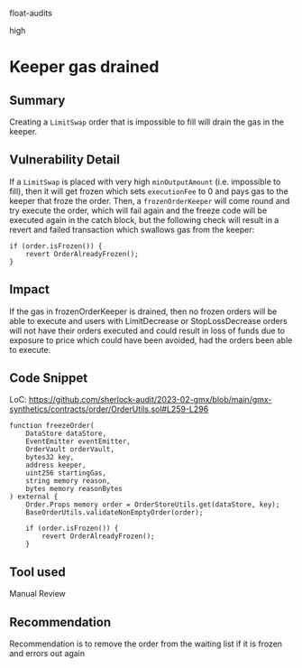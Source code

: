 float-audits

high

# Keeper gas drained

## Summary

Creating a `LimitSwap` order that is impossible to fill will drain the gas in the keeper.

## Vulnerability Detail

If a `LimitSwap` is placed with very high `minOutputAmount` (i.e. impossible to fill), then it will get frozen which sets `executionFee` to 0 and pays gas to the keeper that froze the order. 
Then, a `frozenOrderKeeper` will come round and try execute the order, which will fail again and the freeze code will be executed again in the catch block, but the following check will result in a revert and failed transaction which swallows gas from the keeper:

```solidity
if (order.isFrozen()) {
    revert OrderAlreadyFrozen();
}
```

## Impact

If the gas in frozenOrderKeeper is drained, then no frozen orders will be able to execute and users with LimitDecrease or StopLossDecrease orders will not have their orders executed and could result in loss of funds due to exposure to price which could have been avoided, had the orders been able to execute.

## Code Snippet

LoC: https://github.com/sherlock-audit/2023-02-gmx/blob/main/gmx-synthetics/contracts/order/OrderUtils.sol#L259-L296

```solidity
function freezeOrder(
    DataStore dataStore,
    EventEmitter eventEmitter,
    OrderVault orderVault,
    bytes32 key,
    address keeper,
    uint256 startingGas,
    string memory reason,
    bytes memory reasonBytes
) external {
    Order.Props memory order = OrderStoreUtils.get(dataStore, key);
    BaseOrderUtils.validateNonEmptyOrder(order);

    if (order.isFrozen()) {
        revert OrderAlreadyFrozen();
    }
```

## Tool used

Manual Review

## Recommendation

Recommendation is to remove the order from the waiting list if it is frozen and errors out again